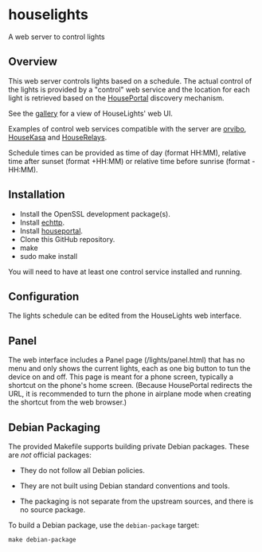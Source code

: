 # houselights

A web server to control lights

## Overview

This web server controls lights based on a schedule. The actual control of the lights is provided by a "control" web service and the location for each light is retrieved based on the [HousePortal](https://github.com/pascal-fb-martin/houseportal) discovery mechanism.

See the [gallery](https://github.com/pascal-fb-martin/houselights/blob/main/gallery/README.md) for a view of HouseLights' web UI.

Examples of control web services compatible with the server  are [orvibo](https://github.com/pascal-fb-martin/orvibo), [HouseKasa](https://github.com/pascal-fb-martin/housekasa) and [HouseRelays](https://github.com/pascal-fb-martin/houserelays).

Schedule times can be provided as time of day (format HH:MM), relative time after sunset (format +HH:MM) or relative time before sunrise (format -HH:MM).

## Installation

* Install the OpenSSL development package(s).
* Install [echttp](https://github.com/pascal-fb-martin/echttp).
* Install [houseportal](https://github.com/pascal-fb-martin/houseportal).
* Clone this GitHub repository.
* make
* sudo make install

You will need to have at least one control service installed and running.

## Configuration

The lights schedule can be edited from the HouseLights web interface.

## Panel

The web interface includes a Panel page (/lights/panel.html) that has no menu and only shows the current lights, each as one big button to tun the device on and off. This page is meant for a phone screen, typically a shortcut on the phone's home screen. (Because HousePortal redirects the URL, it is recommended to turn the phone in airplane mode when creating the shortcut from the web browser.)

## Debian Packaging

The provided Makefile supports building private Debian packages. These are _not_ official packages:

- They do not follow all Debian policies.

- They are not built using Debian standard conventions and tools.

- The packaging is not separate from the upstream sources, and there is
  no source package.

To build a Debian package, use the `debian-package` target:

```
make debian-package
```

